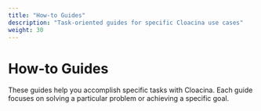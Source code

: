 ```yaml
---
title: "How-to Guides"
description: "Task-oriented guides for specific Cloacina use cases"
weight: 30
---
```


# How-to Guides

These guides help you accomplish specific tasks with Cloacina. Each guide focuses on solving a particular problem or achieving a specific goal.
